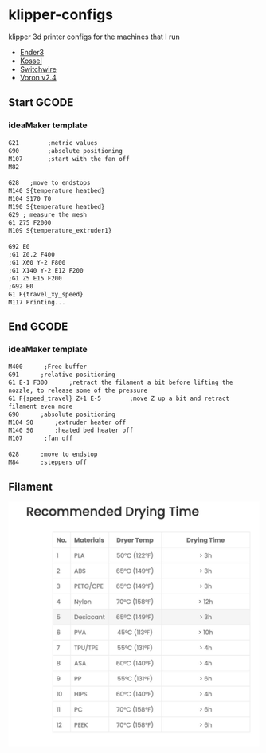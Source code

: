 # klipper-configs

klipper 3d printer configs for the machines that I run

- [Ender3](ender3/README.md)
- [Kossel](kossel/LPC.md)
- [Switchwire](switchwire/README.md)
- [Voron v2.4](v24/README.md)

## Start GCODE
 ### ideaMaker template
```code
G21        ;metric values
G90        ;absolute positioning
M107       ;start with the fan off
M82

G28   ;move to endstops
M140 S{temperature_heatbed}
M104 S170 T0
M190 S{temperature_heatbed}
G29 ; measure the mesh
G1 Z75 F2000
M109 S{temperature_extruder1}

G92 E0
;G1 Z0.2 F400
;G1 X60 Y-2 F800
;G1 X140 Y-2 E12 F200
;G1 Z5 E15 F200
;G92 E0
G1 F{travel_xy_speed}
M117 Printing...
```

## End GCODE

### ideaMaker template

```code
M400      ;Free buffer
G91      ;relative positioning
G1 E-1 F300      ;retract the filament a bit before lifting the nozzle, to release some of the pressure
G1 F{speed_travel} Z+1 E-5        ;move Z up a bit and retract filament even more
G90      ;absolute positioning
M104 S0      ;extruder heater off
M140 S0      ;heated bed heater off
M107      ;fan off

G28      ;move to endstop
M84      ;steppers off
```

## Filament


![Drying times](images/drying_times.png)
